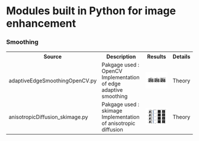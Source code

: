 # Modules built in Python for image enhancement

### Smoothing

<table>
  <tr>
    <th>Source</th>
    <th>Description</th>
    <th>Results</th>
    <th>Details</th>
  </tr>

  <tr>
    <td>adaptiveEdgeSmoothingOpenCV.py</td>
    <td>Pakgage used : OpenCV <br> Implementation of edge adaptive smoothing</td>
    <td><img src='https://github.com/Sujata018/Image-Processing/blob/main/images/enhancement/balloons_noisy.ascii_AdaptiveEdgeResults.jpg'></td>
    <td>Theory</td>
  </tr>
  
  <tr>
    <td>anisotropicDiffusion_skimage.py</td>
    <td>Pakgage used : skimage <br> Implementation of anisotropic diffusion</td>
    <td><img src='https://github.com/Sujata018/Image-Processing/blob/main/images/enhancement/Cameraman_AnisotropicDiffusion.png'></td>
    <td>Theory</td>
  </tr>

</table>
